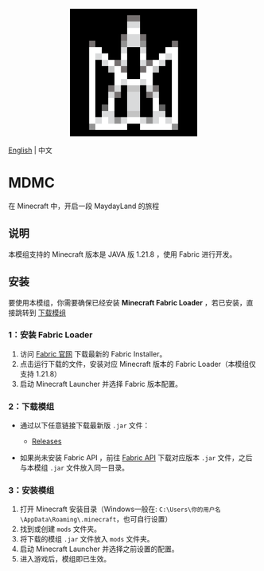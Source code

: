<p align="center">
  <img width="256" height="256" src="src\main\resources\assets\mayday\icon.png">
</p>

[English](README.md) | 中文

# MDMC

在 Minecraft 中，开启一段 MaydayLand 的旅程

## 说明

本模组支持的 Minecraft 版本是 JAVA 版 1.21.8 ，使用 Fabric 进行开发。

## 安装

要使用本模组，你需要确保已经安装 **Minecraft Fabric Loader** ，若已安装，直接跳转到 [下载模组](#install)

### 1：安装 Fabric Loader

1. 访问 [Fabric 官网](https://fabricmc.net/use/) 下载最新的 Fabric Installer。
2. 点击运行下载的文件，安装对应 Minecraft 版本的 Fabric Loader（本模组仅支持 1.21.8）
3. 启动 Minecraft Launcher 并选择 Fabric 版本配置。

<a id="install"></a>
### 2：下载模组

- 通过以下任意链接下载最新版 `.jar` 文件：
    - [Releases](https://github.com/Ivans-11/MDMC/releases)

- 如果尚未安装 Fabric API ，前往 [Fabric API](https://www.curseforge.com/minecraft/mc-mods/fabric-api) 下载对应版本 `.jar` 文件，之后与本模组 `.jar` 文件放入同一目录。

### 3：安装模组

1. 打开 Minecraft 安装目录（Windows一般在: `C:\Users\你的用户名\AppData\Roaming\.minecraft`，也可自行设置）
2. 找到或创建 `mods` 文件夹。
3. 将下载的模组 `.jar` 文件放入 `mods` 文件夹。
4. 启动 Minecraft Launcher 并选择之前设置的配置。
5. 进入游戏后，模组即已生效。